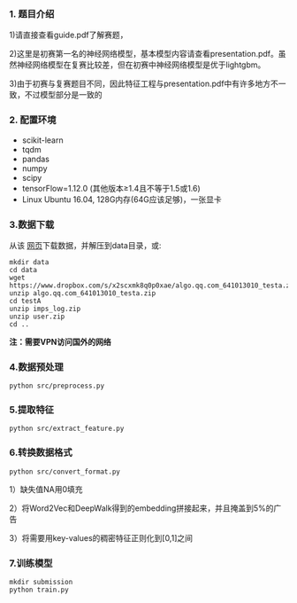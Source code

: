 ### 1. 题目介绍

1)请直接查看guide.pdf了解赛题，

2)这里是初赛第一名的神经网络模型，基本模型内容请查看presentation.pdf。虽然神经网络模型在复赛比较差，但在初赛中神经网络模型是优于lightgbm。

3)由于初赛与复赛题目不同，因此特征工程与presentation.pdf中有许多地方不一致，不过模型部分是一致的

### 2. 配置环境

- scikit-learn
- tqdm
- pandas
- numpy
- scipy
- tensorFlow=1.12.0 (其他版本≥1.4且不等于1.5或1.6)
- Linux Ubuntu 16.04, 128G内存(64G应该足够)，一张显卡 

### 3.数据下载

从该 [网页](https://amritasaha1812.github.io/CSQA/download/)下载数据，并解压到data目录，或:

```shell
mkdir data 
cd data
wget https://www.dropbox.com/s/x2scxmk8q0p0xae/algo.qq.com_641013010_testa.zip
unzip algo.qq.com_641013010_testa.zip 
cd testA
unzip imps_log.zip 
unzip user.zip
cd ..
```

**注：需要VPN访问国外的网络**

### 4.数据预处理

```shell
python src/preprocess.py
```

### 5.提取特征

```shell
python src/extract_feature.py
```

### 6.转换数据格式

```shell
python src/convert_format.py
```

1）缺失值NA用0填充

2）将Word2Vec和DeepWalk得到的embedding拼接起来，并且掩盖到5%的广告

3）将需要用key-values的稠密特征正则化到[0,1]之间

### 7.训练模型

```shell
mkdir submission
python train.py
```

